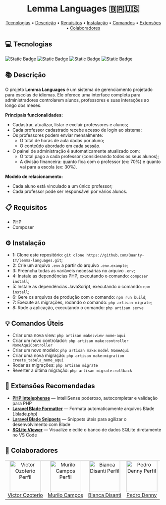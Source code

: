 <h1 align="center" style="font-weight: bold;">Lemma Languages 🇧🇷🇺🇸</h1>

<p align="center">
 <a href="#technologies">Tecnologias</a> • 
 <a href="#description">Descrição</a> • 
 <a href="#requirements">Requisitos</a> • 
 <a href="#installation">Instalação</a> •
 <a href="#commands">Comandos</a> •
 <a href="#extensions">Extensões</a> • 
 <a href="#collaborators">Colaboradores</a>
</p>

<h2 id="technologies">💻 Tecnologias</h2>

![Static Badge](https://img.shields.io/badge/php%20-%20%23777BB4?style=for-the-badge&logo=php&color=%23000000) ![Static Badge](https://img.shields.io/badge/laravel%20-%20%23FF2D20?style=for-the-badge&logo=laravel&color=%23000000) ![Static Badge](https://img.shields.io/badge/bootstrap%20-%20%237952B3?style=for-the-badge&logo=bootstrap&color=%23000000) ![Static Badge](https://img.shields.io/badge/sqlite%20-%20%23003B57?style=for-the-badge&logo=sqlite&logoColor=%23003B57&color=%23000000)

<h2 id="description">📚 Descrição</h2>

O projeto <strong>Lemma Languages</strong> é um sistema de gerenciamento projetado para escolas de idiomas. Ele oferece uma interface completa para administradores controlarem alunos, professores e suas interações ao longo dos meses.

<b>Principais funcionalidades:</b>
<ul>
  <li>Cadastrar, atualizar, listar e excluir professores e alunos;</li>
  <li>Cada professor cadastrado recebe acesso de login ao sistema;</li>
  <li>Os professores podem enviar mensalmente:
    <ul>
      <li>O total de horas de aula dadas por aluno;</li>
      <li>O conteúdo abordado em cada sessão.</li>
    </ul>
  </li>
  <li>O painel de administração é automaticamente atualizado com:
    <ul>
      <li>O total pago a cada professor (considerando todos os seus alunos);</li>
      <li>A divisão financeira: quanto fica com o professor (ex: 70%) e quanto vai para a escola (ex: 30%).</li>
    </ul>
  </li>
</ul>

<b>Modelo de relacionamento:</b>
<ul>
  <li>Cada aluno está vinculado a um único professor;</li>
  <li>Cada professor pode ser responsável por vários alunos.</li>
</ul>

<h2 id="requirements">📋 Requisitos</h2>

- PHP
- Composer

<h2 id="installation">⚙️ Instalação</h2>

- 1: Clone este repositório: `git clone https://github.com/Quanty-IT/lemma-languages.git`;
- 2: Crie um arquivo `.env` a partir do arquivo `.env.example`;
- 3: Preencha todas as variáveis necessárias no arquivo `.env`;
- 4: Instale as dependências PHP, executando o comando: `composer install`;
- 5: Instale as dependências JavaScript, executando o comando: `npm install`;
- 6: Gere os arquivos de produção com o comando: `npm run build`;
- 7: Execute as migrações, rodando o comando: `php artisan migrate`;
- 8: Rode a aplicação, executando o comando: `php artisan serve`

<h2 id="commands">💡 Comandos Úteis</h2>

<ul>
  <li>Criar uma nova view: <code>php artisan make:view nome-aqui</code></li>
  <li>Criar um novo controlador: <code>php artisan make:controller NomeAquiController</code></li>
  <li>Criar um novo modelo: <code>php artisan make:model NomeAqui</code></li>
  <li>Criar uma nova migração: <code>php artisan make:migration create_tabela_nome_aqui</code></li>
  <li>Rodar as migrações: <code>php artisan migrate</code></li>
  <li>Reverter a última migração: <code>php artisan migrate:rollback</code></li>
</ul>

<h2 id="extensions">🔌 Extensões Recomendadas</h2>

<ul>
  <li>
    <strong><a href="https://marketplace.visualstudio.com/items?itemName=bmewburn.vscode-intelephense-client">PHP Intelephense</a></strong> — IntelliSense poderoso, autocompletar e validação para PHP
  </li>
  <li>
    <strong><a href="https://marketplace.visualstudio.com/items?itemName=shufo.vscode-blade-formatter">Laravel Blade Formatter</a></strong> — Formata automaticamente arquivos Blade (.blade.php)
  </li>
  <li>
    <strong><a href="https://marketplace.visualstudio.com/items?itemName=onecentlin.laravel-blade">Laravel Blade Snippets</a></strong> — Snippets úteis para agilizar o desenvolvimento com Blade
  </li>
  <li>
    <strong><a href="https://marketplace.visualstudio.com/items?itemName=alexcvzz.vscode-sqlite">SQLite Viewer</a></strong> — Visualize e edite o banco de dados SQLite diretamente no VS Code
  </li>
</ul>

<h2 id="collaborators">🤝 Colaboradores</h2>

<table>
  <tr>
    <td align="center">
      <a href="https://github.com/victorozoterio">
        <img src="https://avatars.githubusercontent.com/u/165734095?v=4" width="100px;" alt="Victor Ozoterio Perfil"/><br>
        <sub>
          <a href="https://github.com/victorozoterio">
          Victor Ozoterio</a>
        </sub>
      </a>
    </td>
    <td align="center">
      <a href="https://github.com/Murilocampoos">
        <img src="https://avatars.githubusercontent.com/u/95322404?v=4" width="100px;" alt="Murilo Campos Perfil"/><br>
        <sub>
          <a href="https://github.com/Murilocampoos">
          Murilo Campos</a>
        </sub>
      </a>
    </td>
    <td align="center">
      <a href="https://github.com/bds-dat">
        <img src="https://avatars.githubusercontent.com/u/200520493?v=4" width="100px;" alt="Bianca Disanti Perfil"/><br>
        <sub>
          <a href="https://github.com/bds-dat">
          Bianca Disanti</a>
        </sub>
      </a>
    </td>
    <td align="center">
      <a href="https://github.com/PedroHDenny">
        <img src="https://avatars.githubusercontent.com/u/130395012?v=4" width="100px;" alt="Pedro Denny Perfil"/><br>
        <sub>
          <a href="https://github.com/PedroHDenny">
          Pedro Denny</a>
        </sub>
      </a>
    </td>
  </tr>
</table>
